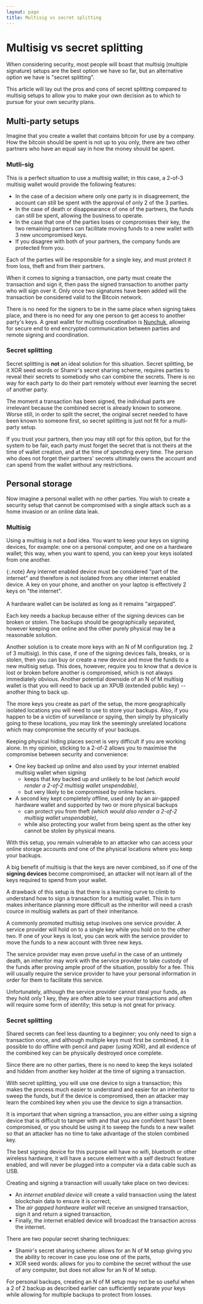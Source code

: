 ```yaml
---
layout: page
title: Multisig vs secret splitting
---
```


# Multisig vs secret splitting

When considering security, most people will boast that multisig (multiple signature) setups are the best option we have so far, but an alternative option we have is "secret splitting".

This article will lay out the pros and cons of secret splitting compared to multisig setups to allow you to make your own decision as to which to pursue for your own security plans.

## Multi-party setups

Imagine that you create a wallet that contains bitcoin for use by a company. How the bitcoin should be spent is not up to you only, there are two other partners who have an equal say in how the money should be spent.

### Mutli-sig
This is a perfect situation to use a multisig wallet; in this case, a 2-of-3 multisig wallet would provide the following features:

- In the case of a decision where only one party is in disagreement, the account can still be spent with the approval of only 2 of the 3 parties.
- In the case of death or disappearance of one of the partners, the funds can still be spent, allowing the business to operate.
- In the case that one of the parties loses or compromises their key, the two remaining partners can facilitate moving funds to a new wallet with 3 new uncompromised keys.
- If you disagree with both of your partners, the company funds are protected from you.

Each of the parties will be responsible for a single key, and must protect it from loss, theft and from their partners.

When it comes to signing a transaction, one party must create the transaction and sign it, then pass the signed transaction to another party who will sign over it. Only once two signatures have been added will the transaction be considered valid to the Bitcoin network.

There is no need for the signers to be in the same place when signing takes place, and there is no need for any one person to get access to another party's keys. A great wallet for multisig coordination is [Nunchuk](https://nunchuk.io/), allowing for secure end to end encrypted communication between parties and remote signing and coordination.

### Secret splitting
Secret splitting is **not** an ideal solution for this situation. Secret splitting, be it XOR seed words or Shamir's secret sharing scheme, requires parties to reveal their secrets to somebody who can combine the secrets. There is no way for each party to do their part remotely without ever learning the secret of another party.

The moment a transaction has been signed, the individual parts are irrelevant because the combined secret is already known to someone. Worse still, in order to split the secret, the original secret needed to have been known to someone first, so secret splitting is just not fit for a multi-party setup.

If you trust your partners, then you may still opt for this option, but for the system to be fair, each party must forget the secret that is not theirs at the time of wallet creation, and at the time of spending every time. The person who does not forget their partners' secrets ultimately owns the account and can spend from the wallet without any restrictions.


## Personal storage

Now imagine a personal wallet with no other parties. You wish to create a security setup that cannot be compromised with a single attack such as a home invasion or an online data leak.

### Multisig

Using a multisig is not a _bad_ idea. You want to keep your keys on signing devices, for example: one on a personal computer, and one on a hardware wallet; this way, when you want to spend, you can keep your keys isolated from one another.

{:.note}
Any internet enabled device must be considered "part of the internet" and therefore is not isolated from any other internet enabled device. A key on your phone, and another on your laptop is effectively 2 keys on "the internet".\
\
A hardware wallet can be isolated as long as it remains "airgapped". 

Each key needs a backup because either of the signing devices can be broken or stolen. The backups should be geographically separated, however keeping one online and the other purely physical may be a reasonable solution.

Another solution is to create more keys with an N of M configuration (eg. 2 of 3 multisig). In this case, if one of the signing devices fails, breaks, or is stolen, then you can buy or create a new device and move the funds to a new multisig setup. This does, however, require you to know that a device is lost or broken before another is compromised, which is not always immediately obvious. Another potential downside of an N of M multisig wallet is that you will need to back up an XPUB (extended public key) -- another thing to back up.

The more keys you create as part of the setup, the more geographically isolated locations you will need to use to store your backups. Also, if you happen to be a victim of surveilance or spying, then simply by physically going to these locations, you may link the seemingly unrelated locations which may compromise the security of your backups.

Keeping physical hiding places secret is very difficult if you are working alone. In my opinion, sticking to a 2-of-2 allows you to maximise the compromise between security and convenience: 

- One key backed up online and also used by your internet enabled multisig wallet when signing
  - keeps that key backed up and unlikely to be lost _(which would render a 2-of-2 multisig wallet unspendable)_, 
  - but very likely to be compromised by online hackers.
- A second key kept completely offline, used only by an air-gapped hardware wallet and supported by two or more physical backups 
  - can protect you from theft _(which would also render a 2-of-2 multisig wallet unspendable)_,
  - while also protecting your wallet from being spent as the other key cannot be stolen by physical means.

With this setup, you remain vulnerable to an attacker who can access your online storage accounts _and_ one of the physical locations where you keep your backups.

A big benefit of multisig is that the keys are never combined, so if one of the **signing devices** become compromised, an attacker will not learn all of the keys required to spend from your wallet.

A drawback of this setup is that there is a learning curve to climb to understand how to sign a transaction for a multisig wallet. This in turn makes inheritance planning more difficult as the inheritor will need a crash cource in multisig wallets as part of their inheritance.

A commonly promoted multisig setup involves one service provider. A service provider will hold on to a single key while you hold on to the other two. If one of your keys is lost, you can work with the service provider to move the funds to a new account with three new keys. 

The service provider may even prove useful in the case of an untimely death, an inheritor may work with the service provider to take custody of the funds after proving ample proof of the situation, possibly for a fee. This will usually require the service provider to have your personal information in order for them to facilitate this service.

Unfortunately, although the service provider cannot steal your funds, as they hold only 1 key, they are often able to see your transactions and often will require some form of identity; this setup is not great for privacy.

### Secret splitting

Shared secrets can feel less daunting to a beginner; you only need to sign a transaction once, and although multiple keys must first be combined, it is possible to do offline with pencil and paper (using XOR), and all evidence of the combined key can be physically destroyed once complete.

Since there are no other parties, there is no need to keep the keys isolated and hidden from another key holder at the time of signing a transaction.

With secret splitting, you will use one device to sign a transaction; this makes the process much easier to understand and easier for an inheritor to sweep the funds, but if the device is compromised, then an attacker may learn the combined key when you use the device to sign a transaction.

It is important that when signing a transaction, you are either using a signing device that is difficult to tamper with and that you are confident hasn't been compromised, or you should be using it to sweep the funds to a new wallet so that an attacker has no time to take advantage of the stolen combined key.

The best signing device for this purpose will have no wifi, bluetooth or other wireless hardware, it will have a secure element with a self destruct feature enabled, and will never be plugged into a computer via a data cable such as USB.

Creating and signing a transaction will usually take place on two devices:

- An _internet enabled device_ will create a valid transaction using the latest blockchain data to ensure it is correct,
- The _air gapped hardware wallet_ will receive an unsigned transaction, sign it and return a signed transaction,
- Finally, the internet enabled device will broadcast the transaction across the internet.

There are two popular secret sharing techniques:

- Shamir's secret sharing scheme: allows for an N of M setup giving you the ability to recover in case you lose one of the parts,
- XOR seed words: allows for you to combine the secret without the use of any computer, but does not allow for an N of M setup.

For personal backups, creating an N of M setup may not be so useful when a 2 of 2 backup as described earlier can sufficiently separate your keys while allowing for multiple backups to protect from losses.

